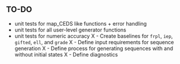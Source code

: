 ## TO-DO

- unit tests for map_CEDS like functions + error handling
- unit tests for all user-level generator functions
- unit tests for numeric accuracy
X - Create baselines for `frpl`, `iep`, `gifted`, `ell`, and `grade`
X - Define input requirements for sequence generation
X - Define process for generating sequences with and without initial states
X - Define diagnostics
